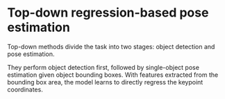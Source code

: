 # Top-down regression-based pose estimation

Top-down methods divide the task into two stages: object detection and pose estimation.

They perform object detection first, followed by single-object pose estimation given object bounding boxes. With features extracted from the bounding box area, the model learns to directly regress the keypoint coordinates.
